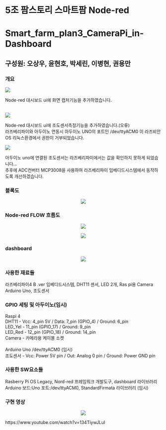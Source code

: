 # 5조 팜스토리 스마트팜 Node-red
# Smart_farm_plan3_CameraPi_in-Dashboard
## 구성원: 오상우, 윤현호, 박세린, 이병현, 권용만

### 개요
<p>
<img src="https://github.com/farmstory5/Smart_farm_plan2_Node-red_dashboard/assets/130550405/610cb3b4-8e1d-4591-8b4d-9f1889a98376">
</p>
Node-red 대시보드 ui에 화면 캡처기능을 추가하였습니다.
<br/><br/>
<p>
<img src="https://github.com/farmstory5/Smart_farm_plan2_Node-red_dashboard/assets/130550405/4a7953f9-9a6f-44f1-96bf-2a42aca8bb24">
</p>
Node-red 대시보드 ui에 조도센서측정기능을 추가하였습니다.(오류)<br/>
라즈베리파이와 아두이노 연동시 아두이노 UNO의 포트인 /dev/ttyACM0 이 라즈비안OS 리눅스환경에서 권한이 거부되었습니다.<br/>
<p>
<img src="https://github.com/farmstory5/Smart_farm_plan2_Node-red_dashboard/assets/130550405/7657eb8a-e982-4374-927c-49e9fcd162f4">
</p>
아두이노 uno에 연결된 조도센서는 라즈베리파이에서는 값을 확인하지 못하게 되었습니다...<br/>
추후에 ADC컨버터 MCP3008을 사용하여 라즈베리파이 임베디드시스템에서 동작하도록 개선하겠습니다. <br/>

### 블록도
<p align="center">
<img src="https://github.com/farmstory5/Smart_farm_plan2_Node-red_dashboard/assets/130550405/41e9c8b8-eeb3-45cc-9340-8c62cedcd87c">
</p>

### Node-red FLOW 흐름도
<p align="center">
<img src="https://github.com/farmstory5/Smart_farm_plan2_Node-red_dashboard/assets/130550405/75ecb881-5f4d-4816-a327-afd1a332254f">
</p>
<p align="center">
<img src="https://github.com/farmstory5/Smart_farm_plan2_Node-red_dashboard/assets/130550405/55c67a21-f192-4821-8f4d-518eb02c1138">
</p>

### dashboard
<p align="center">
<img src="https://github.com/farmstory5/Smart_farm_plan2_Node-red_dashboard/assets/130550405/054453b0-7f45-44f0-be30-a252d549e84c">
</p>

### 사용한 재료들
라즈베리파이4 B .ver 임베디드시스템, DHT11 센서, LED 2개, Ras pi용 Camera<br/>
Arduino Uno, 조도센서

### GPIO 세팅 및 아두이노(임시)
Raspi 4<br/>
DHT11 - Vcc: 4_pin 5V / Data: 7_pin (GPIO_4) / Ground: 6_pin<br/>
LED_Yel - 11_pin (GPIO_17) / Ground: 9_pin<br/>
LED_Red - 12_pin (GPIO_18) / Ground: 14_pin<br/>
Camera - 카메라용 케이블 소켓<br/>
<br/>
Arduino Uno /dev/ttyACM0 (임시)<br/>
조도센서 - Vcc: Power 5V pin / Out: Analog 0 pin / Ground: Power GND pin
<br/>

### 사용한 SW요소들
Rasberry Pi OS Legacy, Nord-red 프레임워크 개발도구, dashboard 라이브러리<br/>
Arduino 보드:Uno 포트:/dev/ttyACM0, StandardFirmata 라이브러리 (임시)
<br/>

### 구현 영상
<p align="center">
<img src="https://github.com/farmstory5/Smart_farm_plan2_Node-red_dashboard/assets/130550405/91432796-efce-4379-813d-2c7d676ca6e5">
</p>
https://www.youtube.com/watch?v=134TiywJLuI
